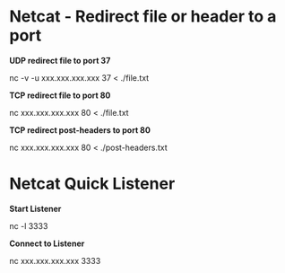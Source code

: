 # Netcat - Redirect file or header to a port
**UDP redirect file to port 37**

nc -v -u xxx.xxx.xxx.xxx 37 < ./file.txt

**TCP redirect file to port 80**

nc xxx.xxx.xxx.xxx 80 < ./file.txt

**TCP redirect post-headers to port 80**

nc xxx.xxx.xxx.xxx 80 < ./post-headers.txt


# Netcat Quick Listener

**Start Listener**

nc -l 3333

**Connect to Listener**

nc xxx.xxx.xxx.xxx 3333
